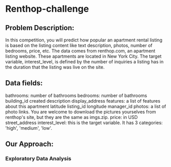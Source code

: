 # Renthop-challenge
## Problem Description: 
In this competition, you will predict how popular an apartment rental listing is based on the listing content like text description, photos, number of bedrooms, price, etc. The data comes from renthop.com, an apartment listing website. These apartments are located in New York City. The target variable, interest_level, is defined by the number of inquiries a listing has in the duration that the listing was live on the site.

## Data fields:
bathrooms: number of bathrooms bedrooms: number of bathrooms building_id created description display_address features: a list of features about this apartment latitude listing_id longitude manager_id photos: a list of photo links. You are welcome to download the pictures yourselves from renthop's site, but they are the same as imgs.zip. price: in USD street_address interest_level: this is the target variable. It has 3 categories: 'high', 'medium', 'low'.

## Our Approach:

### Exploratory Data Analysis






